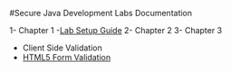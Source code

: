 #Secure Java Development Labs Documentation


 1- Chapter 1
  -[Lab Setup Guide](docs/ch1/lab_setup_guide.md)
 2- Chapter 2
 3- Chapter 3
  - Client Side Validation
   - [HTML5 Form Validation](docs/ch3/html5_regex.html)
